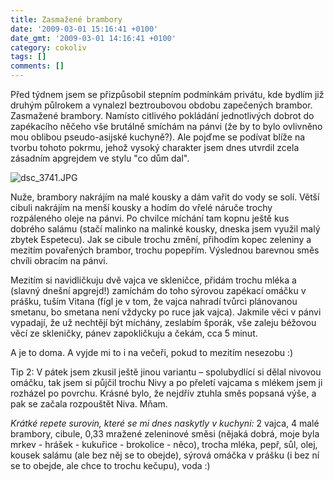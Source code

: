 ```yaml
---
title: Zasmažené brambory
date: '2009-03-01 15:16:41 +0100'
date_gmt: '2009-03-01 14:16:41 +0100'
category: cokoliv
tags: []
comments: []
---
```

<p>Před týdnem jsem se přizpůsobil stepním podmínkám privátu, kde bydlím již druhým půlrokem a vynalezl beztroubovou obdobu zapečených brambor. Zasmažené brambory. Namísto citlivého pokládání jednotlivých dobrot do zapékacího něčeho vše brutálně smíchám na pánvi (že by to bylo ovlivněno mou oblibou pseudo-asijské kuchyně?). Ale pojďme se podívat blíže na tvorbu tohoto pokrmu, jehož vysoký charakter jsem dnes utvrdil zcela zásadním apgrejdem ve stylu "co dům dal".</p>
<p><img src='/assets/migrated/wp-uploads/2009/03/dsc_3741.JPG' alt='dsc_3741.JPG' /></p>
<p>Nuže, brambory nakrájím na malé kousky a dám vařit do vody se solí. Větší cibuli nakrájím na menší kousky a hodím do vřelé náruče trochy rozpáleného oleje na pánvi. Po chvilce míchání tam kopnu ještě kus dobrého salámu (stačí malinko na malinké kousky, dneska jsem využil malý zbytek Espetecu). Jak se cibule trochu změní, přihodím kopec zeleniny a mezitím povařených brambor, trochu popepřím. Výslednou barevnou směs chvíli obracím na pánvi.</p>
<p>Mezitím si navidličkuju dvě vajca ve skleničce, přidám trochu mléka a (slavný dnešní apgrejd!) zamíchám do toho sýrovou zapékací omáčku v prášku, tuším Vitana (fígl je v tom, že vajca nahradí tvůrci plánovanou smetanu, bo smetana není vždycky po ruce jak vajca). Jakmile věci v pánvi vypadají, že už nechtějí být míchány, zeslabím šporák, vše zaleju béžovou věcí ze skleničky, pánev zapokličkuju a čekám, cca 5 minut.</p>
<p>A je to doma. A vyjde mi to i na večeři, pokud to mezitím nesezobu :) </p>
<p>Tip 2: V pátek jsem zkusil ještě jinou variantu – spolubydlící si dělal nivovou omáčku, tak jsem si půjčil trochu Nivy a po přeletí vajcama s mlékem jsem ji rozházel po povrchu. Krásné bylo, že nejdřív ztuhla směs popsaná výše, a pak se začala rozpouštět Niva. Mňam.</p>
<p><em>Krátké repete surovin, které se mi dnes naskytly v kuchyni:</em> 2 vajca, 4 malé brambory, cibule, 0,33 mražené zeleninové směsi (nějaká dobrá, moje byla mrkev - hrášek - kukuřice - brokolice - něco), trocha mléka, pepř, sůl, olej, kousek salámu (ale bez něj se to obejde), sýrová omáčka v prášku (i bez ní se to obejde, ale chce to trochu kečupu), voda :)</p>
